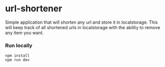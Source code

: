 # url-shortener

Simple application that will shorten any url and store it in localstorage.
This will keep track of all shortened urls in localstorage with the ability to remove any item you want. 

### Run locally
```
npm install
npm run dev
```